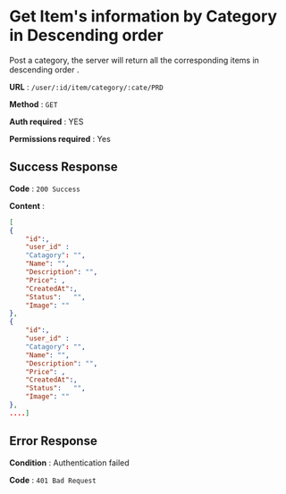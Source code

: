 

  
# Get Item's information by Category in Descending order

Post a category, the server will return all the corresponding items in descending order .

**URL** : `/user/:id/item/category/:cate/PRD`

**Method** : `GET`

**Auth required** : YES

**Permissions required** : Yes

## Success Response

**Code** : `200 Success`

**Content** : 
```json
[
{
    "id":,
    "user_id" : 
	"Catagory": "",  
	"Name": "",  
	"Description": "",  
	"Price": , 
	"CreatedAt":,  
	"Status":   "",
	"Image": ""
},
{
    "id":,
    "user_id" : 
	"Catagory": "",  
	"Name": "",  
	"Description": "",  
	"Price": , 
	"CreatedAt":,  
	"Status":   "",
	"Image": ""
},
....]
```


## Error Response 

**Condition** : Authentication failed

**Code** : `401 Bad Request`
